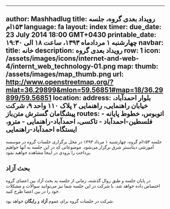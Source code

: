 ----------
author: Mashhadlug
title: رویداد بعدی گروه، جلسه ۱۵۳ام
language: fa
layout: index
timer:
  due_date: 23 July 2014 18:00 GMT+0430
  printable_date: چهارشنبه ۱ مردادماه ۱۳۹۳، ساعت ۱۸ الی ۱۹:۳۰
navbar:
  title: خانه
  description: رویداد بعدی گروه
  row: 1
  icon: /assets/images/icons/internet-and-web-4/internt_web_technology-01.png
map:
  thumb: /assets/images/map_thumb.png
  url: http://www.openstreetmap.org/?mlat=36.29899&mlon=59.56851#map=18/36.29899/59.56851
location:
  address: بلوار احمدآباد، خیابان راهنمایی، راهنمایی ۲ پلاک ۱۱۰ واحد ۹، شرکت پیشگامان گسترش متن‌باز
  routes:
    - اتوبوس، خطوط پایانه فلسطین-احمد‌آباد
    - تاکسی، احمدآباد-راهنمایی
    - مترو، ایستگاه احمد‌آباد-راهنمایی
----------

جلسه ۱۵۳ام گروه، چهارشنبه ۱ مرداد ۱۳۹۳ در محل برگزاری جلسات
گروه در موسسه آموزشی دیتا‌سنتر شرق برگزار می‌شود. موضوعاتی که در
این جلسه به آنها خواهیم پرداخت را بزودی در اینجا مشاهده خواهید
نمود.

<!--more-->

## بحث آزاد
در پایان جلسه و طبق روال گذشته، زمانی از جلسه به بحث آزاد بین
اعضای گروه اختصاص داده خواهد شد. با شرکت در این جلسه شما نیز
می‌توانید سوالات و مشکلات خود را در بین اعضا طرح کنید.


شرکت در جلسات گروه برای عموم **آزاد** و **رایگان** خواهد بود.
